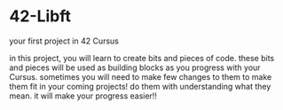 # 42-Libft
your first project in 42 Cursus

in this project, you will learn to create bits and pieces of code. these bits and pieces will be used as building blocks as you progress with your Cursus. sometimes you will need to make few changes to them to make them fit in your coming projects! do them with understanding what they mean. it will make your progress easier!! 
